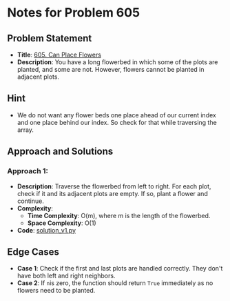 # Notes for Problem 605

## Problem Statement
- **Title**: [605. Can Place Flowers](https://leetcode.com/problems/can-place-flowers/description/)
- **Description**: You have a long flowerbed in which some of the plots are planted, and some are not. However, flowers cannot be planted in adjacent plots.

## Hint
- We do not want any flower beds one place ahead of our current index and one place behind our index. So check for that while traversing the array.

## Approach and Solutions

### Approach 1:
- **Description**: Traverse the flowerbed from left to right. For each plot, check if it and its adjacent plots are empty. If so, plant a flower and continue.
- **Complexity**:
    - **Time Complexity**: O(m), where m is the length of the flowerbed.
    - **Space Complexity**: O(1)
- **Code**: [solution_v1.py](solution_v1.py)

## Edge Cases
- **Case 1**: Check if the first and last plots are handled correctly. They don't have both left and right neighbors.
- **Case 2**: If `n`is zero, the function should return `True` immediately as no flowers need to be planted.
